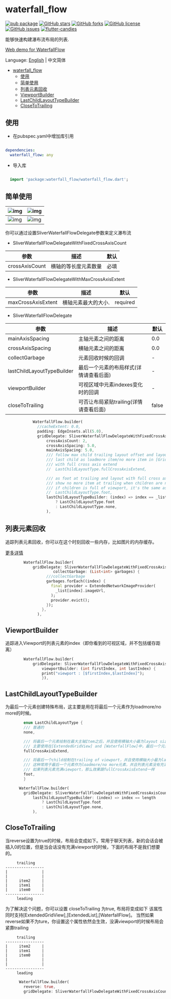 # waterfall_flow


[![pub package](https://img.shields.io/pub/v/waterfall_flow.svg)](https://pub.dartlang.org/packages/waterfall_flow) [![GitHub stars](https://img.shields.io/github/stars/fluttercandies/waterfall_flow)](https://github.com/fluttercandies/waterfall_flow/stargazers) [![GitHub forks](https://img.shields.io/github/forks/fluttercandies/waterfall_flow)](https://github.com/fluttercandies/waterfall_flow/network)  [![GitHub license](https://img.shields.io/github/license/fluttercandies/waterfall_flow)](https://github.com/fluttercandies/waterfall_flow/blob/master/LICENSE)  [![GitHub issues](https://img.shields.io/github/issues/fluttercandies/waterfall_flow)](https://github.com/fluttercandies/waterfall_flow/issues) <a target="_blank" href="https://jq.qq.com/?_wv=1027&k=5bcc0gy"><img border="0" src="https://pub.idqqimg.com/wpa/images/group.png" alt="flutter-candies" title="flutter-candies"></a>

能够快速构建瀑布流布局的列表.

[Web demo for WaterfallFlow](https://fluttercandies.github.io/waterfall_flow/)

Language: [English](README.md) | 中文简体

- [waterfall_flow](#waterfall_flow)
  - [使用](#使用)
  - [简单使用](#简单使用)
  - [列表元素回收](#列表元素回收)
  - [ViewportBuilder](#viewportbuilder)
  - [LastChildLayoutTypeBuilder](#lastchildlayouttypebuilder)
  - [CloseToTrailing](#closetotrailing)

## 使用

* 在pubspec.yaml中增加库引用

```yaml

dependencies:
  waterfall_flow: any

```
* 导入库

```dart

  import 'package:waterfall_flow/waterfall_flow.dart';

```


## 简单使用

| ![img](https://github.com/fluttercandies/flutter_candies/tree/master/gif/waterfall_flow/random_sized.gif) | ![img](https://github.com/fluttercandies/flutter_candies/tree/master/gif/waterfall_flow/custom_scrollView.gif) |
| --------------------------------------------------------------------------------------------------------- | -------------------------------------------------------------------------------------------------------------- |
| ![img](https://github.com/fluttercandies/flutter_candies/tree/master/gif/waterfall_flow/known_sized.gif)  | ![img](https://github.com/fluttercandies/flutter_candies/tree/master/gif/waterfall_flow/variable_sized.gif)    |

你可以通过设置SliverWaterfallFlowDelegate参数来定义瀑布流

* SliverWaterfallFlowDelegateWithFixedCrossAxisCount

| 参数      | 描述          | 默认 |
| -------------- | -------------------- | ------- |
| crossAxisCount | 横轴的等长度元素数量 | 必填    |

* SliverWaterfallFlowDelegateWithMaxCrossAxisExtent

| 参数          | 描述                                    | 默认  |
| ------------------ | ---------------------------------------------- | -------- |
| maxCrossAxisExtent | 横轴元素最大的大小. | required |

* SliverWaterfallFlowDelegate

| 参数          | 描述                                    | 默认  |
| ------------------ | ---------------------------------------------- | -------- |
| mainAxisSpacing            | 主轴元素之间的距离                     | 0.0|
| crossAxisSpacing           | 横轴元素之间的距离                     | 0.0|
| collectGarbage             | 元素回收时候的回调                     | -  |
| lastChildLayoutTypeBuilder | 最后一个元素的布局样式(详情请查看后面) | -   |
| viewportBuilder            | 可视区域中元素indexes变化时的回调      | -   |
| closeToTrailing            | 可否让布局紧贴trailing(详情请查看后面) | false|

```dart
            WaterfallFlow.builder(
              //cacheExtent: 0.0,
              padding: EdgeInsets.all(5.0),
              gridDelegate: SliverWaterfallFlowDelegateWithFixedCrossAxisCount(
                  crossAxisCount: 2,
                  crossAxisSpacing: 5.0,
                  mainAxisSpacing: 5.0,
                  /// follow max child trailing layout offset and layout with full cross axis extend
                  /// last child as loadmore item/no more item in [GridView] and [WaterfallFlow]
                  /// with full cross axis extend
                  //  LastChildLayoutType.fullCrossAxisExtend,

                  /// as foot at trailing and layout with full cross axis extend
                  /// show no more item at trailing when children are not full of viewport
                  /// if children is full of viewport, it's the same as fullCrossAxisExtend
                  //  LastChildLayoutType.foot,
                  lastChildLayoutTypeBuilder: (index) => index == _list.length
                      ? LastChildLayoutType.foot
                      : LastChildLayoutType.none,
                  ),

```

## 列表元素回收

追踪列表元素回收，你可以在这个时刻回收一些内存，比如图片的内存缓存。

[更多详情](https://github.com/fluttercandies/extended_image/blob/e1577bc4d0b57c725110a9d886703b98a72772b5/example/lib/pages/photo_view_demo.dart#L91)

```dart
        WaterfallFlow.builder(
            gridDelegate: SliverWaterfallFlowDelegateWithFixedCrossAxisCount(
                     collectGarbage: (List<int> garbages) {
                  ///collectGarbage
                  garbages.forEach((index) {
                    final provider = ExtendedNetworkImageProvider(
                      _list[index].imageUrl,
                    );
                    provider.evict();
                  });
                },
              ),
```

## ViewportBuilder

追踪进入Viewport的列表元素的index（即你看到的可视区域，并不包括缓存距离）

```dart
        WaterfallFlow.builder(
            gridDelegate: SliverWaterfallFlowDelegateWithFixedCrossAxisCount(
                viewportBuilder: (int firstIndex, int lastIndex) {
                print("viewport : [$firstIndex,$lastIndex]");
                }),
```

## LastChildLayoutTypeBuilder

为最后一个元素创建特殊布局，这主要是用在将最后一个元素作为loadmore/no more的时候。

```dart
        enum LastChildLayoutType {
        /// 普通的
        none,

        /// 将最后一个元素绘制在最大主轴Item之后，并且使用横轴大小最为layout size
        /// 主要使用在[ExtendedGridView] and [WaterfallFlow]中，最后一个元素作为loadmore/no more元素的时候。
        fullCrossAxisExtend,

        /// 将最后一个child绘制在trailing of viewport，并且使用横轴大小最为layout size
        /// 这种常用于最后一个元素作为loadmore/no more元素，并且列表元素没有充满整个viewport的时候
        /// 如果列表元素充满viewport，那么效果跟fullCrossAxisExtend一样
        foot,
        }

      WaterfallFlow.builder(
        gridDelegate: SliverWaterfallFlowDelegateWithFixedCrossAxisCount(
            lastChildLayoutTypeBuilder: (index) => index == length
                ? LastChildLayoutType.foot
                : LastChildLayoutType.none,
            ),
```

## CloseToTrailing

当reverse设置为true的时候，布局会变成如下。常用于聊天列表，新的会话会被插入0的位置，但是当会话没有充满viewport的时候，下面的布局不是我们想要的。

```
     trailing
-----------------
|               |
|               |
|     item2     |
|     item1     |
|     item0     |
-----------------
     leading
```

为了解决这个问题，你可以设置 closeToTrailing 为true, 布局将变成如下
该属性同时支持[ExtendedGridView],[ExtendedList],[WaterfallFlow]。
当然如果reverse如果不为ture，你设置这个属性依然会生效，没满viewport的时候布局会紧靠trailing

```
     trailing
-----------------
|     item2     |
|     item1     |
|     item0     |
|               |
|               |
-----------------
     leading
```

```dart
      WaterfallFlow.builder(
        reverse: true,
        gridDelegate: SliverWaterfallFlowDelegateWithFixedCrossAxisCount(closeToTrailing: true),
```